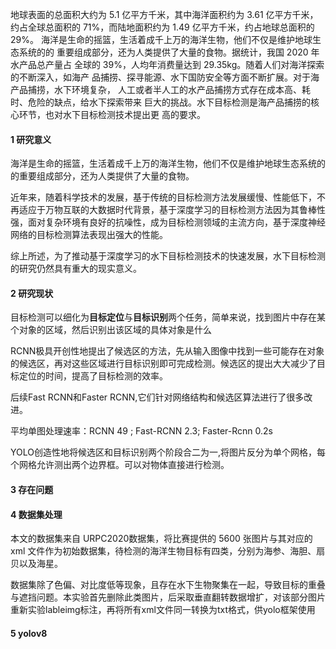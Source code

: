地球表面的总面积大约为 5.1 亿平方千米，其中海洋面积约为 3.61 亿平方千米，
约占全球总面积的 71%，而陆地面积约为 1.49 亿平方千米，约占地球总面积的 29%。
海洋是生命的摇篮，生活着成千上万的海洋生物，他们不仅是维护地球生态系统的的
重要组成部分，还为人类提供了大量的食物。据统计，我国 2020 年水产品总产量占 
全球的 39%，人均年消费量达到 29.35kg。随着人们对海洋探索的不断深入，如海产
品捕捞、探寻能源、水下国防安全等方面不断扩展。对于海产品捕捞，水下环境复杂，
人工或者半人工的水产品捕捞方式存在成本高、耗时、危险的缺点，给水下探索带来
巨大的挑战。水下目标检测是海产品捕捞的核心环节，也对水下目标检测技术提出更
高的要求。

#### 1 研究意义

海洋是生命的摇篮，生活着成千上万的海洋生物，他们不仅是维护地球生态系统的的重要组成部分，还为人类提供了大量的食物。

近年来，随着科学技术的发展，基于传统的目标检测方法发展缓慢、性能低下，不再适应于万物互联的大数据时代背景，基于深度学习的目标检测方法因为其鲁棒性强，面对复杂环境有良好的抗噪性，成为目标检测领域的主流方向，基于深度神经网络的目标检测算法表现出强大的性能。

综上所述，为了推动基于深度学习的水下目标检测技术的快速发展，水下目标检测的研究仍然具有重大的现实意义。

#### 2 研究现状

目标检测可以细化为**目标定位**与**目标识别**两个任务，简单来说，找到图片中存在某个对象的区域，然后识别出该区域的具体对象是什么

RCNN极具开创性地提出了候选区的方法，先从输入图像中找到一些可能存在对象的候选区，再对这些区域进行目标识别即可完成检测。候选区的提出大大减少了目标定位的时间，提高了目标检测的效率。

后续Fast RCNN和Faster RCNN,它们针对网络结构和候选区算法进行了很多改进。

平均单图处理速率：RCNN 49 ; Fast-RCNN 2.3; Faster-Rcnn 0.2s

YOLO创造性地将候选区和目标识别两个阶段合二为一,将图片反分为单个网格，每个网格允许测出两个边界框。可以对物体直接进行检测。

#### 3 存在问题

#### 4 数据集处理

本文的数据集来自 URPC2020数据集，将比赛提供的 5600 张图片与其对应的 xml 文件作为初始数据集，待检测的海洋生物目标有四类，分别为海参、海胆、扇贝以及海星。

数据集除了色偏、对比度低等现象，且存在水下生物聚集在一起，导致目标的重叠与遮挡问题。本实验首先删除此类图片，后采取垂直翻转数据增扩，对该部分图片重新实验lableimg标注，再将所有xml文件同一转换为txt格式，供yolo框架使用

#### 5 yolov8



